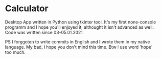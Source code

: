 # Calculator
Desktop App written in Python using tkinter tool.
It's my first none-console programm and I hope you'll enjoyed it, althought it isn't advanced as well.
Code was written since 03-05.01.2021

PS I forggoten to write commits in English and I wrote them in my native language. My bad, I hope you don't mind this time. Btw I use word 'hope' too much.
